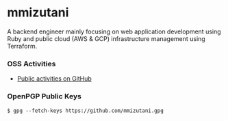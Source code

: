 # mmizutani

A backend engineer mainly focusing on web application development using Ruby and public cloud (AWS & GCP) infrastructure management using Terraform.

### OSS Activities

- [Public activities on GitHub](https://github.com/pulls?q=involves%3Ammizutani+-user%3Ammizutani+is%3Apublic)


### OpenPGP Public Keys

```
$ gpg --fetch-keys https://github.com/mmizutani.gpg
```
